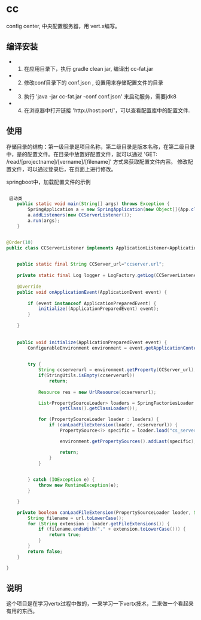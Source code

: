 # cc
config center, 中央配置服务器，用 vert.x编写。

## 编译安装

+ 1. 在应用目录下，执行 gradle clean jar, 编译出 cc-fat.jar
+ 2. 修改conf目录下的 conf.json , 设置用来存储配置文件的目录
+ 3. 执行 'java -jar cc-fat.jar -conf conf.json' 来启动服务，需要jdk8 
+ 4. 在浏览器中打开链接  'http://host:port/'，可以查看配置库中的配置文件.

## 使用

   存储目录的结构：第一级目录是项目名称，第二级目录是版本名称，在第二级目录中，是的配置文件。在目录中放置好配置文件，就可以通过 'GET: /read/[projectname]/[vername]/[filename]' 方式来获取配置文件内容。
   修改配置文件，可以通过登录后，在页面上进行修改。

springboot中，加载配置文件的示例

```java

 启动类
    public static void main(String[] args) throws Exception {
		SpringApplication a = new SpringApplication(new Object[]{App.class});
		a.addListeners(new CCServerListener());
		a.run(args);
	}
```

```java

@Order(10)
public class CCServerListener implements ApplicationListener<ApplicationEvent> {

	
	public static final String CCServer_url="ccserver.url";
	
	private static final Log logger = LogFactory.getLog(CCServerListener.class);
	
	@Override
	public void onApplicationEvent(ApplicationEvent event) {
		
		if (event instanceof ApplicationPreparedEvent) {
			initialize((ApplicationPreparedEvent) event);
		}
		
	}
	
	
	public void initialize(ApplicationPreparedEvent event) {
		ConfigurableEnvironment environment = event.getApplicationContext().getEnvironment();
	

		try {
			String ccserverurl = environment.getProperty(CCServer_url);
			if(StringUtils.isEmpty(ccserverurl))
				return;
			
			Resource res = new UrlResource(ccserverurl);

			List<PropertySourceLoader> loaders = SpringFactoriesLoader.loadFactories(PropertySourceLoader.class,
					getClass().getClassLoader());

			for (PropertySourceLoader loader : loaders) {
				if (canLoadFileExtension(loader, ccserverurl)) {
					PropertySource<?> specific = loader.load("cs_server", res, null);

					environment.getPropertySources().addLast(specific);

					return;
				}
			}

			
		} catch (IOException e) {
			throw new RuntimeException(e);
		}

	}

	private boolean canLoadFileExtension(PropertySourceLoader loader, String url) {
		String filename = url.toLowerCase();
		for (String extension : loader.getFileExtensions()) {
			if (filename.endsWith("." + extension.toLowerCase())) {
				return true;
			}
		}
		return false;
	}	

}

```
## 说明

这个项目是在学习vertx过程中做的，一来学习一下vertx技术，二来做一个看起来有用的东西。
